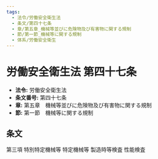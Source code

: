 ```yaml
---
tags:
  - 法令/労働安全衛生法
  - 条文/第四十七条
  - 章/第五章_機械等並びに危険物及び有害物に関する規制
  - 節/第一節_機械等に関する規制
  - 体系/労働安全衛生
---
```

# 労働安全衛生法 第四十七条

- **法令:** 労働安全衛生法
- **条文番号:** 第四十七条
- **章:** 第五章　機械等並びに危険物及び有害物に関する規制
- **節:** 第一節　機械等に関する規制

## 条文
第三項	特別特定機械等	特定機械等
 	製造時等検査	性能検査

